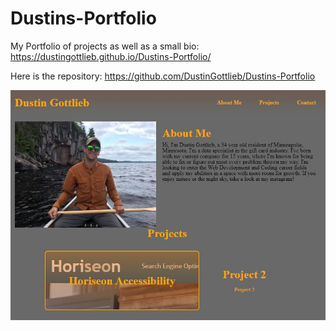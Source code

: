 # Dustins-Portfolio
My Portfolio of projects as well as a small bio:
https://dustingottlieb.github.io/Dustins-Portfolio/

Here is the repository:
https://github.com/DustinGottlieb/Dustins-Portfolio

![portfolio demo](./assets/images/portfolio-screenshot.jpg)